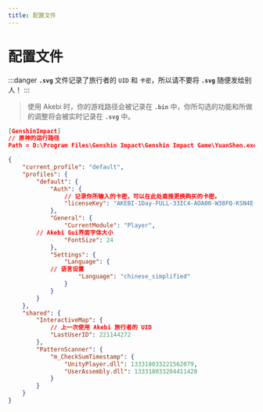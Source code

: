 ```yaml
---
title: 配置文件
---
```


<head>
  <meta charset="utf-8" />
  <meta name="description" content="Akebi 官方教程(原Akebi-GC/Acrepi)，最全面的 Akebi 中文参考文档。"/>
  <meta name="keywords" content="Akebi,Akebi-GC,Acrepi,Bkebi,Genshin,原神辅助,原神外挂"/>
  <meta name="author" content="Akebi,Akebi-GC,Acrepi,Bkebi,Genshin,原神辅助,原神外挂"/>
</head>

# 配置文件

:::danger
**`.svg`** 文件记录了旅行者的 `UID` 和 `卡密`，所以请不要将 **`.svg`** 随便发给别人！
:::

> 使用 Akebi 时，你的游戏路径会被记录在 **`.bin`** 中，你所勾选的功能和所做的调整将会被实时记录在 **`.svg`** 中。

```json title=".bin"
[GenshinImpact]
// 原神的运行路径
Path = D:\Program Files\Genshin Impact\Genshin Impact Game\YuanShen.exe
```

```json title=".svg"
{
    "current_profile": "default",
    "profiles": {
        "default": {
            "Auth": {
                // 记录你所输入的卡密，可以在此处直接更换购买的卡密。
                "licenseKey": "AKEBI-1Day-FULL-33IC4-AOA00-W38FQ-KSN4E-2HBRL-IL"
            },
            "General": {
                "CurrentModule": "Player",
		// Akebi Gui界面字体大小
                "FontSize": 24
            },
            "Settings": {
                "Language": {
		    // 语言设置
                    "Language": "chinese_simplified"
                }
            }
        }
    },
    "shared": {
        "InteractiveMap": {
            // 上一次使用 Akebi 旅行者的 UID
            "LastUserID": 221144272
        },
        "PatternScanner": {
            "m_CheckSumTimestamp": {
                "UnityPlayer.dll": 133318033221562079,
                "UserAssembly.dll": 133318033204411420
            }
        }
    }
}
```